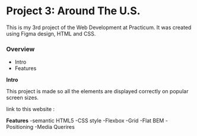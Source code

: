 # Project 3: Around The U.S.
This is my 3rd project of the Web Development at Practicum. It was created using Figma design, HTML and CSS.

### Overview  

* Intro  
* Features  

  
**Intro**
  
This project is made so all the elements are displayed correctly on popular screen sizes. 
  
link to this website : 

**Features**
-semantic HTML5
-CSS style
-Flexbox
-Grid
-Flat BEM
-Positioning
-Media Querires



